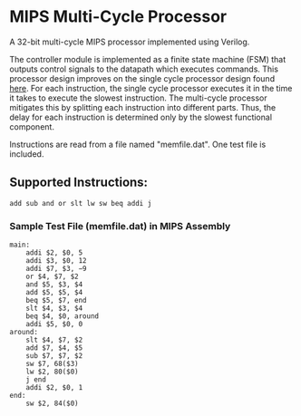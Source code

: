 # MIPS Multi-Cycle Processor

A 32-bit multi-cycle MIPS processor implemented using Verilog. 

The controller module is implemented as a finite state machine (FSM) that outputs control signals to the datapath which executes commands. This processor design improves on the single cycle processor design found [here](https://github.com/youknowitskyle/MIPS-Single-Cycle-Processor). For each instruction, the single cycle processor executes it in the time it takes to execute the slowest instruction. The multi-cycle processor mitigates this by splitting each instruction into different parts. Thus, the delay for each instruction is determined only by the slowest functional component.

Instructions are read from a file named "memfile.dat". One test file is included.

## Supported Instructions:
`
  add
  sub
  and
  or
  slt
  lw
  sw
  beq
  addi
  j
`

### Sample Test File (memfile.dat) in MIPS Assembly
```
main: 
    addi $2, $0, 5 
    addi $3, $0, 12
    addi $7, $3, −9
    or $4, $7, $2
    and $5, $3, $4
    add $5, $5, $4
    beq $5, $7, end
    slt $4, $3, $4
    beq $4, $0, around
    addi $5, $0, 0
around: 
    slt $4, $7, $2
    add $7, $4, $5
    sub $7, $7, $2
    sw $7, 68($3)
    lw $2, 80($0)
    j end
    addi $2, $0, 1
end: 
    sw $2, 84($0)
```

